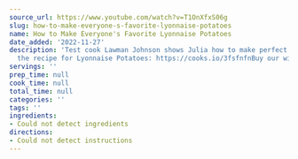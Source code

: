 ```yaml
---
source_url: https://www.youtube.com/watch?v=T1OnXfxS06g
slug: how-to-make-everyone-s-favorite-lyonnaise-potatoes
name: How to Make Everyone's Favorite Lyonnaise Potatoes
date_added: '2022-11-27'
description: 'Test cook Lawman Johnson shows Julia how to make perfect Lyonnaise Potatoes.Get
  the recipe for Lyonnaise Potatoes: https://cooks.io/3fsfnfnBuy our winning ch...'
servings: ''
prep_time: null
cook_time: null
total_time: null
categories: ''
tags: ''
ingredients:
- Could not detect ingredients
directions:
- Could not detect instructions
---
```

